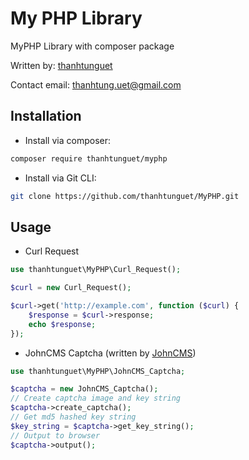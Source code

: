 My PHP Library
=========================

MyPHP Library with composer package

Written by: [thanhtunguet](https://github.com/thanhtunguet)

Contact email: [thanhtung.uet@gmail.com](mailto:<thanhtung.uet@gmail.com>)

Installation
------------
* Install via composer:

```bash
composer require thanhtunguet/myphp
```
* Install via Git CLI:

```bash
git clone https://github.com/thanhtunguet/MyPHP.git
```

Usage
-----

* Curl Request

```php
use thanhtunguet\MyPHP\Curl_Request();

$curl = new Curl_Request();

$curl->get('http://example.com', function ($curl) {
    $response = $curl->response;
    echo $response;
});
```

* JohnCMS Captcha (written by [JohnCMS](https://johncms.com))

```php
use thanhtunguet\MyPHP\JohnCMS_Captcha;

$captcha = new JohnCMS_Captcha();
// Create captcha image and key string
$captcha->create_captcha();
// Get md5 hashed key string
$key_string = $captcha->get_key_string();
// Output to browser
$captcha->output();
```
